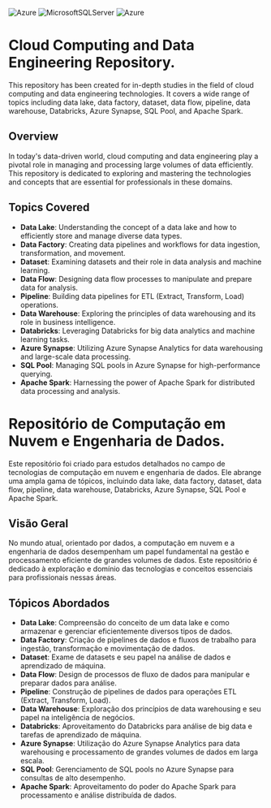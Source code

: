 ![Azure](https://img.shields.io/badge/azure-114bad.svg?style=for-the-badge&logo=microsoftazure%20&logoColor=white) 
![MicrosoftSQLServer](https://img.shields.io/badge/SQL%20Server-003545?style=for-the-badge&logo=microsoft%20sql%20server&logoColor=white)
![Azure](https://img.shields.io/badge/Apache%20Spark-%114bad.svg?style=for-the-badge&logo=apachespark&logoColor=white)

# Cloud Computing and Data Engineering Repository.

This repository has been created for in-depth studies in the field of cloud computing and data engineering technologies. It covers a wide range of topics including data lake, data factory, dataset, data flow, pipeline, data warehouse, Databricks, Azure Synapse, SQL Pool, and Apache Spark.

## Overview

In today's data-driven world, cloud computing and data engineering play a pivotal role in managing and processing large volumes of data efficiently. This repository is dedicated to exploring and mastering the technologies and concepts that are essential for professionals in these domains.

## Topics Covered

- **Data Lake**: Understanding the concept of a data lake and how to efficiently store and manage diverse data types.
- **Data Factory**: Creating data pipelines and workflows for data ingestion, transformation, and movement.
- **Dataset**: Examining datasets and their role in data analysis and machine learning.
- **Data Flow**: Designing data flow processes to manipulate and prepare data for analysis.
- **Pipeline**: Building data pipelines for ETL (Extract, Transform, Load) operations.
- **Data Warehouse**: Exploring the principles of data warehousing and its role in business intelligence.
- **Databricks**: Leveraging Databricks for big data analytics and machine learning tasks.
- **Azure Synapse**: Utilizing Azure Synapse Analytics for data warehousing and large-scale data processing.
- **SQL Pool**: Managing SQL pools in Azure Synapse for high-performance querying.
- **Apache Spark**: Harnessing the power of Apache Spark for distributed data processing and analysis.

# Repositório de Computação em Nuvem e Engenharia de Dados.

Este repositório foi criado para estudos detalhados no campo de tecnologias de computação em nuvem e engenharia de dados. Ele abrange uma ampla gama de tópicos, incluindo data lake, data factory, dataset, data flow, pipeline, data warehouse, Databricks, Azure Synapse, SQL Pool e Apache Spark.

## Visão Geral

No mundo atual, orientado por dados, a computação em nuvem e a engenharia de dados desempenham um papel fundamental na gestão e processamento eficiente de grandes volumes de dados. Este repositório é dedicado à exploração e domínio das tecnologias e conceitos essenciais para profissionais nessas áreas.

## Tópicos Abordados

- **Data Lake**: Compreensão do conceito de um data lake e como armazenar e gerenciar eficientemente diversos tipos de dados.
- **Data Factory**: Criação de pipelines de dados e fluxos de trabalho para ingestão, transformação e movimentação de dados.
- **Dataset**: Exame de datasets e seu papel na análise de dados e aprendizado de máquina.
- **Data Flow**: Design de processos de fluxo de dados para manipular e preparar dados para análise.
- **Pipeline**: Construção de pipelines de dados para operações ETL (Extract, Transform, Load).
- **Data Warehouse**: Exploração dos princípios de data warehousing e seu papel na inteligência de negócios.
- **Databricks**: Aproveitamento do Databricks para análise de big data e tarefas de aprendizado de máquina.
- **Azure Synapse**: Utilização do Azure Synapse Analytics para data warehousing e processamento de grandes volumes de dados em larga escala.
- **SQL Pool**: Gerenciamento de SQL pools no Azure Synapse para consultas de alto desempenho.
- **Apache Spark**: Aproveitamento do poder do Apache Spark para processamento e análise distribuída de dados.
